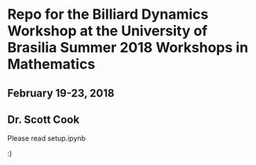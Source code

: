 # Repo for the Billiard Dynamics Workshop at the University of Brasilia Summer 2018 Workshops in Mathematics
## February 19-23, 2018
## Dr. Scott Cook

Please read setup.ipynb

:)
